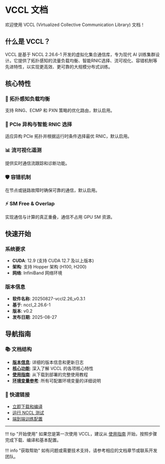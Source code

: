 # VCCL 文档

欢迎使用 VCCL (Virtualized Collective Communication Library) 文档！

## 什么是 VCCL？

VCCL 是基于 NCCL 2.26.6-1 开发的虚拟化集合通信库，专为现代 AI 训练集群设计。它提供了拓扑感知的流量负载均衡、智能RNIC选择、流可视化、容错机制等先进特性，以实现更高效、更可靠的大规模分布式训练。

## 核心特性

### 🎯 拓扑感知负载均衡
支持 RING、ECMP 和 PXN 策略的优化路由，默认启用。

### 🔧 PCIe 异构与智能 RNIC 选择
适应异构 PCIe 拓扑并根据运行时条件选择最优 RNIC，默认启用。

### 📊 流可视化遥测
提供实时通信流跟踪和诊断功能。

### 🛡️ 容错机制
在节点或链路故障时确保可靠的通信，默认启用。

### ⚡ SM Free & Overlap
实现通信与计算的真正重叠，通信不占用 GPU SM 资源。

## 快速开始

### 系统要求

- **CUDA**: 12.9 (支持 CUDA 12.7 及以上版本)
- **架构**: 支持 Hopper 架构 (H100, H200)
- **网络**: InfiniBand 网络环境

### 版本信息

- **软件名称**: 20250827-vccl2.26_v0.3.1
- **基于**: nccl_2.26.6-1
- **版本**: v0.2
- **发布日期**: 2025-08-27

## 导航指南

### 📚 文档结构

- **[版本信息](version.md)**: 详细的版本信息和更新日志
- **[核心功能](features/overview.md)**: 深入了解 VCCL 的各项核心特性
- **[使用指南](usage/installation.md)**: 从下载到部署的完整使用教程
- **[环境变量参考](environment-variables.md)**: 所有可配置环境变量的详细说明

### 🚀 快速链接

- [立即下载和编译](usage/installation.md)
- [运行 NCCL 测试](usage/nccl-tests.md)
- [端到端训练配置](usage/training.md)

---

!!! tip "开始使用"
    如果您是第一次使用 VCCL，建议从 [使用指南](usage/installation.md) 开始，按照步骤完成下载、编译和基本配置。

!!! info "获取帮助"
    如有问题或需要技术支持，请参考相应的文档章节或联系开发团队。
